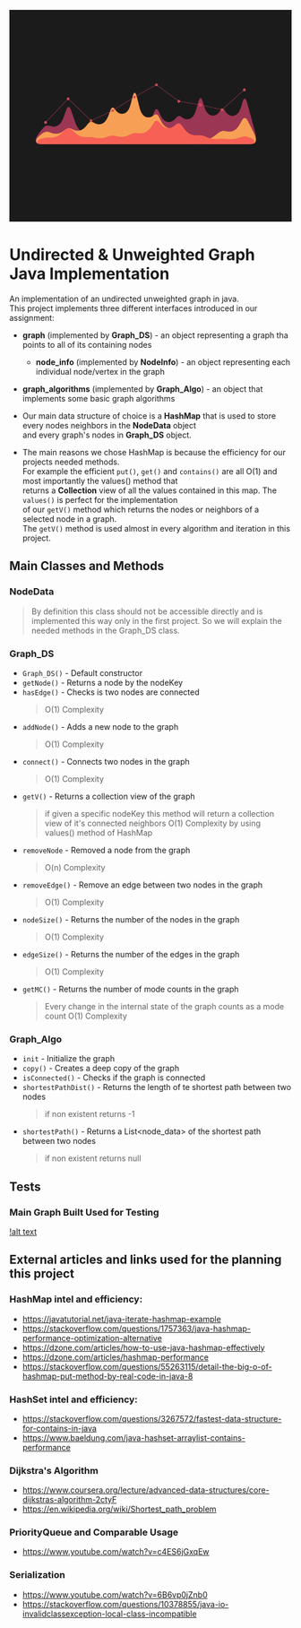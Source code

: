 ![alt text](WikiPictures/redgraph.gif)

# Undirected & Unweighted Graph Java Implementation
  
An implementation of an undirected unweighted graph in java.  
This project implements three different interfaces introduced in our assignment:  
  
- **graph** (implemented by **Graph_DS**) - an object representing a graph tha points to all of its containing nodes  
    - **node_info** (implemented by **NodeInfo**) - an object representing each individual node/vertex in the graph  
- **graph_algorithms** (implemented by **Graph_Algo**) - an object that implements some basic graph algorithms  
  
- Our main data structure of choice is a **HashMap** that is used to store every nodes neighbors in the **NodeData** object  
and every graph's nodes in **Graph_DS** object.  
  
- The main reasons we chose HashMap is because the efficiency for our projects needed methods.  
For example the efficient `put()`, `get()` and `contains()` are all O(1) and most importantly the values() method that  
returns a **Collection** view of all the values contained in this map. The `values()` is perfect for the implementation  
of our `getV()` method which returns the nodes or neighbors of a selected node in a graph.  
The `getV()` method is used almost in every algorithm and iteration in this project.  
  
## Main Classes and Methods  
### NodeData  
> By definition this class should not be accessible directly and is implemented this way only in the first project. So we will explain the needed methods in the Graph_DS class. 
  
### Graph_DS
- `Graph_DS()` - Default constructor
- `getNode()` - Returns a node by the nodeKey
- `hasEdge()` - Checks is two nodes are connected
  > O(1) Complexity
- `addNode()` - Adds a new node to the graph
  > O(1) Complexity
- `connect()` - Connects two nodes in the graph
  > O(1) Complexity
- `getV()` - Returns a collection view of the graph
  > if given a specific nodeKey this method will return a collection view of it's connected neighbors
  > O(1) Complexity by using values() method of HashMap
- `removeNode` - Removed a node from the graph
  > O(n) Complexity
- `removeEdge()` - Remove an edge between two nodes in the graph
  > O(1) Complexity
- `nodeSize()` - Returns the number of the nodes in the graph
  > O(1) Complexity
- `edgeSize()` - Returns the number of the edges in the graph
  > O(1) Complexity
- `getMC()` - Returns the number of mode counts in the graph
  > Every change in the internal state of the graph counts as a mode count
  > O(1) Complexity

### Graph_Algo
- `init` - Initialize the graph
- `copy()` - Creates a deep copy of the graph
- `isConnected()` - Checks if the graph is connected
- `shortestPathDist()` - Returns the length of te shortest path between two nodes
  > if non existent returns -1
- `shortestPath()` - Returns a List<node_data> of the shortest path between two nodes
  > if non existent returns null

## Tests
### Main Graph Built Used for Testing
[!alt text](WikiPictures/testgraph.jpg)

## External articles and links used for the planning this project  
  
### HashMap intel and efficiency:
- https://javatutorial.net/java-iterate-hashmap-example
- https://stackoverflow.com/questions/1757363/java-hashmap-performance-optimization-alternative
- https://dzone.com/articles/how-to-use-java-hashmap-effectively
- https://dzone.com/articles/hashmap-performance
- https://stackoverflow.com/questions/55263115/detail-the-big-o-of-hashmap-put-method-by-real-code-in-java-8
  
### HashSet intel and efficiency:
- https://stackoverflow.com/questions/3267572/fastest-data-structure-for-contains-in-java
- https://www.baeldung.com/java-hashset-arraylist-contains-performance
  
### Dijkstra's Algorithm
- https://www.coursera.org/lecture/advanced-data-structures/core-dijkstras-algorithm-2ctyF
- https://en.wikipedia.org/wiki/Shortest_path_problem

### PriorityQueue and Comparable Usage
- https://www.youtube.com/watch?v=c4ES6jGxqEw

### Serialization
- https://www.youtube.com/watch?v=6B6vp0jZnb0
- https://stackoverflow.com/questions/10378855/java-io-invalidclassexception-local-class-incompatible
